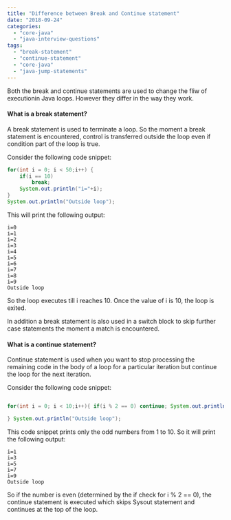 ```yaml
---
title: "Difference between Break and Continue statement"
date: "2018-09-24"
categories: 
  - "core-java"
  - "java-interview-questions"
tags: 
  - "break-statement"
  - "continue-statement"
  - "core-java"
  - "java-jump-statements"
---
```


Both the break and continue statements are used to change the fliw of executionin Java loops. However they differ in the way they work.

#### What is a break statement?

A break statement is used to terminate a loop. So the moment a break statement is encountered, control is transferred outside the loop even if condition part of the loop is true.

Consider the following code snippet:

```java
for(int i = 0; i < 50;i++) { 
    if(i == 10) 
        break; 
    System.out.println("i="+i); 
} 
System.out.println("Outside loop");
```

This will print the following output:

```
i=0
i=1
i=2
i=3
i=4
i=5
i=6
i=7
i=8
i=9
Outside loop
```

So the loop executes till i reaches 10. Once the value of i is 10, the loop is exited.

In addition a break statement is also used in a switch block to skip further case statements the moment a match is encountered.

#### What is a continue statement?

Continue statement is used when you want to stop processing the remaining code in the body of a loop for a particular iteration but continue the loop for the next iteration.

Consider the following code snippet:

```java

for(int i = 0; i < 10;i++){ if(i % 2 == 0) continue; System.out.println("i="+i);

} System.out.println("Outside loop");

```

This code snippet prints only the odd numbers from 1 to 10. So it will print the following output:

```
i=1
i=3
i=5
i=7
i=9
Outside loop
```

So if the number is even (determined by the if check for i % 2 == 0), the continue statement is executed which skips Sysout statement and continues at the top of the loop.
